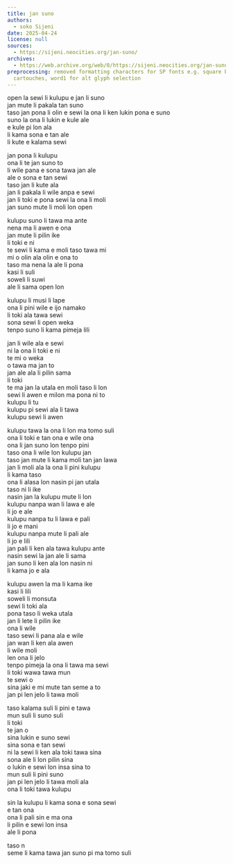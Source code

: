 ```yaml
---
title: jan suno
authors:
  - soko Sijeni
date: 2025-04-24
license: null
sources:
  - https://sijeni.neocities.org/jan-suno/
archives:
  - https://web.archive.org/web/0/https://sijeni.neocities.org/jan-suno/
preprocessing: removed formatting characters for SP fonts e.g. square brackets for
  cartouches, word1 for alt glyph selection
---
```


open la sewi li kulupu e jan li suno  
jan mute li pakala tan suno  
taso jan pona li olin e sewi la ona li ken lukin pona e suno  
suno la ona li lukin e kule ale  
e kule pi lon ala  
li kama sona e tan ale  
li kute e kalama sewi

jan pona li kulupu  
ona li te jan suno to  
li wile pana e sona tawa jan ale  
ale o sona e tan sewi  
taso jan li kute ala  
jan li pakala li wile anpa e sewi  
jan li toki e pona sewi la ona li moli  
jan suno mute li moli lon open

kulupu suno li tawa ma ante  
nena ma li awen e ona  
jan mute li pilin ike  
li toki e ni  
te sewi li kama e moli taso tawa mi  
mi o olin ala olin e ona to  
taso ma nena la ale li pona  
kasi li suli  
soweli li suwi  
ale li sama open lon

kulupu li musi li lape  
ona li pini wile e ijo namako  
li toki ala tawa sewi  
sona sewi li open weka  
tenpo suno li kama pimeja lili

jan li wile ala e sewi  
ni la ona li toki e ni  
te mi o weka  
o tawa ma jan to  
jan ale ala li pilin sama  
li toki  
te ma jan la utala en moli taso li lon  
sewi li awen e milon ma pona ni to  
kulupu li tu  
kulupu pi sewi ala li tawa  
kulupu sewi li awen

kulupu tawa la ona li lon ma tomo suli  
ona li toki e tan ona e wile ona  
ona li jan suno lon tenpo pini  
taso ona li wile lon kulupu jan  
taso jan mute li kama moli tan jan lawa  
jan li moli ala la ona li pini kulupu  
li kama taso  
ona li alasa lon nasin pi jan utala  
taso ni li ike  
nasin jan la kulupu mute li lon  
kulupu nanpa wan li lawa e ale  
li jo e ale  
kulupu nanpa tu li lawa e pali  
li jo e mani  
kulupu nanpa mute li pali ale  
li jo e lili  
jan pali li ken ala tawa kulupu ante  
nasin sewi la jan ale li sama  
jan suno li ken ala lon nasin ni  
li kama jo e ala

kulupu awen la ma li kama ike  
kasi li lili  
soweli li monsuta  
sewi li toki ala  
pona taso li weka utala  
jan li lete li pilin ike  
ona li wile  
taso sewi li pana ala e wile  
jan wan li ken ala awen  
li wile moli  
len ona li jelo  
tenpo pimeja la ona li tawa ma sewi  
li toki wawa tawa mun  
te sewi o  
sina jaki e mi mute tan seme a to  
jan pi len jelo li tawa moli

taso kalama suli li pini e tawa  
mun suli li suno suli  
li toki  
te jan o  
sina lukin e suno sewi  
sina sona e tan sewi  
ni la sewi li ken ala toki tawa sina  
sona ale li lon pilin sina  
o lukin e sewi lon insa sina to  
mun suli li pini suno  
jan pi len jelo li tawa moli ala  
ona li toki tawa kulupu

sin la kulupu li kama sona e sona sewi  
e tan ona  
ona li pali sin e ma ona  
li pilin e sewi lon insa  
ale li pona

taso n  
seme li kama tawa jan suno pi ma tomo suli  
